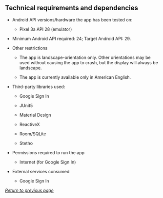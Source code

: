 ## Technical requirements and dependencies

* Android API versions/hardware the app has been tested on:

    * Pixel 3a API 28 (emulator)
    
* Minimum Android API required: 24; Target Android API: 29.

* Other restrictions

    * The app is landscape-orientation only. Other orientations may be used without causing the app to crash, but the display will always be landscape.
    
    * The app is currently available only in American English.
    
* Third-party libraries used:

    * Google Sign In
    
    * JUnit5
    
    * Material Design
    
    * ReactiveX
    
    * Room/SQLite
    
    * Stetho

* Permissions required to run the app

    * Internet (for Google Sign In)
    
* External services consumed

    * Google Sign In
    
[*Return to previous page*](index.md)